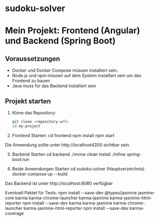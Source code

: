 # sudoku-solver

# Mein Projekt: Frontend (Angular) und Backend (Spring Boot)

## Voraussetzungen
- Docker und Docker Compose müssen installiert sein.
- Node.js und npm müssen auf dem System installiert sein um das Frontend zu bauen
- Java muss für das Backend installiert sein

## Projekt starten

1. Klone das Repository:
   ```bash
   git clone <repository-url>
   cd my-project

2. Frontend Starten:
   cd frontend
   npm install
   npm start

Die Anwendung sollte unter http://localhost4200 sichtbar sein.

3. Backend Starten
   cd backend
   ./mvnw clean install
   ./mfnw spring-boot:run

4. Beide Anwendungen Starten
   cd sudoku-solver (Hauptverzeichnis)
   docker-compose up --build

Das Backend ist unter http://localhost:8080 verfügbar



Eventuell Paktet für Tests:
npm install --save-dev @types/jasmine jasmine-core karma karma-chrome-launcher karma-jasmine karma-jasmine-html-reporter
npm install --save-dev karma karma-jasmine karma-chrome-launcher karma-jasmine-html-reporter
npm install --save-dev karma-coverage
